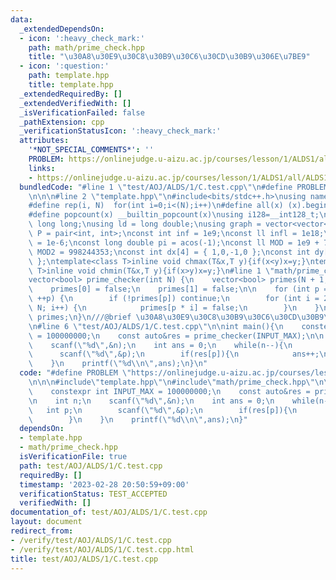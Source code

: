 ```yaml
---
data:
  _extendedDependsOn:
  - icon: ':heavy_check_mark:'
    path: math/prime_check.hpp
    title: "\u30A8\u30E9\u30C8\u30B9\u30C6\u30CD\u30B9\u306E\u7BE9"
  - icon: ':question:'
    path: template.hpp
    title: template.hpp
  _extendedRequiredBy: []
  _extendedVerifiedWith: []
  _isVerificationFailed: false
  _pathExtension: cpp
  _verificationStatusIcon: ':heavy_check_mark:'
  attributes:
    '*NOT_SPECIAL_COMMENTS*': ''
    PROBLEM: https://onlinejudge.u-aizu.ac.jp/courses/lesson/1/ALDS1/all/ALDS1_1_C
    links:
    - https://onlinejudge.u-aizu.ac.jp/courses/lesson/1/ALDS1/all/ALDS1_1_C
  bundledCode: "#line 1 \"test/AOJ/ALDS/1/C.test.cpp\"\n#define PROBLEM \"https://onlinejudge.u-aizu.ac.jp/courses/lesson/1/ALDS1/all/ALDS1_1_C\"\
    \n\n\n#line 2 \"template.hpp\"\n#include<bits/stdc++.h>\nusing namespace std;\n\
    #define rep(i, N)  for(int i=0;i<(N);i++)\n#define all(x) (x).begin(),(x).end()\n\
    #define popcount(x) __builtin_popcount(x)\nusing i128=__int128_t;\nusing ll =\
    \ long long;\nusing ld = long double;\nusing graph = vector<vector<int>>;\nusing\
    \ P = pair<int, int>;\nconst int inf = 1e9;\nconst ll infl = 1e18;\nconst ld eps\
    \ = 1e-6;\nconst long double pi = acos(-1);\nconst ll MOD = 1e9 + 7;\nconst ll\
    \ MOD2 = 998244353;\nconst int dx[4] = { 1,0,-1,0 };\nconst int dy[4] = { 0,1,0,-1\
    \ };\ntemplate<class T>inline void chmax(T&x,T y){if(x<y)x=y;}\ntemplate<class\
    \ T>inline void chmin(T&x,T y){if(x>y)x=y;}\n#line 1 \"math/prime_check.hpp\"\n\
    vector<bool> prime_checker(int N) {\n    vector<bool> primes(N + 1, true);\n\n\
    \    primes[0] = false;\n    primes[1] = false;\n\n    for (int p = 2; p <= N;\
    \ ++p) {\n        if (!primes[p]) continue;\n        for (int i = 2; p * i <=\
    \ N; i++) {\n            primes[p * i] = false;\n        }\n    }\n\n    return\
    \ primes;\n}\n///@brief \u30A8\u30E9\u30C8\u30B9\u30C6\u30CD\u30B9\u306E\u7BE9\
    \n#line 6 \"test/AOJ/ALDS/1/C.test.cpp\"\n\nint main(){\n    constexpr int INPUT_MAX\
    \ = 100000000;\n    const auto&res = prime_checker(INPUT_MAX);\n\n    int n;\n\
    \    scanf(\"%d\",&n);\n    int ans = 0;\n    while(n--){\n        int p;\n  \
    \      scanf(\"%d\",&p);\n        if(res[p]){\n            ans++;\n        }\n\
    \    }\n    printf(\"%d\\n\",ans);\n}\n"
  code: "#define PROBLEM \"https://onlinejudge.u-aizu.ac.jp/courses/lesson/1/ALDS1/all/ALDS1_1_C\"\
    \n\n\n#include\"template.hpp\"\n#include\"math/prime_check.hpp\"\n\nint main(){\n\
    \    constexpr int INPUT_MAX = 100000000;\n    const auto&res = prime_checker(INPUT_MAX);\n\
    \n    int n;\n    scanf(\"%d\",&n);\n    int ans = 0;\n    while(n--){\n     \
    \   int p;\n        scanf(\"%d\",&p);\n        if(res[p]){\n            ans++;\n\
    \        }\n    }\n    printf(\"%d\\n\",ans);\n}"
  dependsOn:
  - template.hpp
  - math/prime_check.hpp
  isVerificationFile: true
  path: test/AOJ/ALDS/1/C.test.cpp
  requiredBy: []
  timestamp: '2023-02-28 20:50:59+09:00'
  verificationStatus: TEST_ACCEPTED
  verifiedWith: []
documentation_of: test/AOJ/ALDS/1/C.test.cpp
layout: document
redirect_from:
- /verify/test/AOJ/ALDS/1/C.test.cpp
- /verify/test/AOJ/ALDS/1/C.test.cpp.html
title: test/AOJ/ALDS/1/C.test.cpp
---
```

